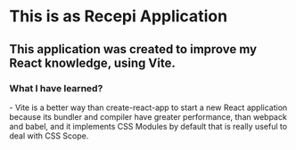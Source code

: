 # This is as Recepi Application

<h2>
  This application was created to improve my React knowledge, using Vite.
</h2>

<h3>
  What I have learned?
</h3>
- Vite is a better way than create-react-app to start a new React application because its bundler and compiler have greater performance, than webpack and babel, and it implements CSS Modules by default that is really useful to deal with CSS Scope.
